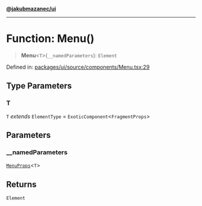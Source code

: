 [**@jakubmazanec/ui**](../README.md)

---

# Function: Menu()

> **Menu**\<`T`\>(`__namedParameters`): `Element`

Defined in:
[packages/ui/source/components/Menu.tsx:29](https://github.com/jakubmazanec/tools/blob/5907d31a071e860d7db8b8a00f698d18fe23e18a/packages/ui/source/components/Menu.tsx#L29)

## Type Parameters

### T

`T` _extends_ `ElementType` = `ExoticComponent`\<`FragmentProps`\>

## Parameters

### \_\_namedParameters

[`MenuProps`](../type-aliases/MenuProps.md)\<`T`\>

## Returns

`Element`
